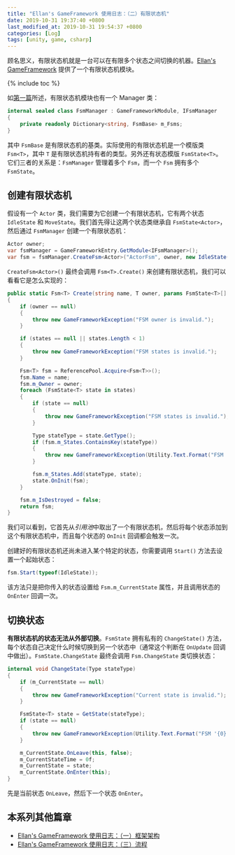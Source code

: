 ```yaml
---
title: "Ellan's GameFramework 使用日志：（二）有限状态机"
date: 2019-10-31 19:37:40 +0800
last_modified_at: 2019-10-31 19:54:37 +0800
categories: [Log]
tags: [unity, game, csharp]
---
```


顾名思义，有限状态机就是一台可以在有限多个状态之间切换的机器。[Ellan's GameFramework](https://gameframework.cn/) 提供了一个有限状态机模块。

{% include toc %}

如[第一篇](/2019/10/31/ellan-s-gameframework-shi-yong-ri-zhi-yi-kuang-jia-jia-gou.html)所述，有限状态机模块也有一个 Manager 类：

```c#
internal sealed class FsmManager : GameFrameworkModule, IFsmManager
{
    private readonly Dictionary<string, FsmBase> m_Fsms;
}
```

其中 `FsmBase` 是有限状态机的基类。实际使用的有限状态机是一个模版类 `Fsm<T>`，其中 `T` 是有限状态机持有者的类型。另外还有状态模版 `FsmState<T>`。它们三者的关系是：`FsmManager` 管理着多个 `Fsm`，而一个 `Fsm` 拥有多个 `FsmState`。

## 创建有限状态机

假设有一个 `Actor` 类，我们需要为它创建一个有限状态机，它有两个状态 `IdleState` 和 `MoveState`。我们首先得让这两个状态类继承自 `FsmState<Actor>`，然后通过 `FsmManager` 创建一个有限状态机：

```c#
Actor owner;
var fsmManager = GameFrameworkEntry.GetModule<IFsmManager>();
var fsm = fsmManager.CreateFsm<Actor>("ActorFsm", owner, new IdleState(), new MoveState());
```

`CreateFsm<Actor>()` 最终会调用 `Fsm<T>.Create()` 来创建有限状态机，我们可以看看它是怎么实现的：

```c#
public static Fsm<T> Create(string name, T owner, params FsmState<T>[] states)
{
    if (owner == null)
    {
        throw new GameFrameworkException("FSM owner is invalid.");
    }

    if (states == null || states.Length < 1)
    {
        throw new GameFrameworkException("FSM states is invalid.");
    }

    Fsm<T> fsm = ReferencePool.Acquire<Fsm<T>>();
    fsm.Name = name;
    fsm.m_Owner = owner;
    foreach (FsmState<T> state in states)
    {
        if (state == null)
        {
            throw new GameFrameworkException("FSM states is invalid.");
        }

        Type stateType = state.GetType();
        if (fsm.m_States.ContainsKey(stateType))
        {
            throw new GameFrameworkException(Utility.Text.Format("FSM '{0}' state '{1}' is already exist.", Utility.Text.GetFullName<T>(name), stateType));
        }

        fsm.m_States.Add(stateType, state);
        state.OnInit(fsm);
    }

    fsm.m_IsDestroyed = false;
    return fsm;
}
```

我们可以看到，它首先从*引用池*中取出了一个有限状态机，然后将每个状态添加到这个有限状态机中，而且每个状态的 `OnInit` 回调都会触发一次。

创建好的有限状态机还尚未进入某个特定的状态，你需要调用 `Start()` 方法去设置一个起始状态：

```c#
fsm.Start(typeof(IdleState));
```

该方法只是把你传入的状态设置给 `Fsm.m_CurrentState` 属性，并且调用状态的 `OnEnter` 回调一次。

## 切换状态

**有限状态机的状态无法从外部切换**。`FsmState` 拥有私有的 `ChangeState()` 方法，每个状态自己决定什么时候切换到另一个状态中（通常这个判断在 `OnUpdate` 回调中做出）。`FsmState.ChangeState` 最终会调用 `Fsm.ChangeState` 类切换状态：

```c#
internal void ChangeState(Type stateType)
{
    if (m_CurrentState == null)
    {
        throw new GameFrameworkException("Current state is invalid.");
    }

    FsmState<T> state = GetState(stateType);
    if (state == null)
    {
        throw new GameFrameworkException(Utility.Text.Format("FSM '{0}' can not change state to '{1}' which is not exist.", Utility.Text.GetFullName<T>(Name), stateType.FullName));
    }

    m_CurrentState.OnLeave(this, false);
    m_CurrentStateTime = 0f;
    m_CurrentState = state;
    m_CurrentState.OnEnter(this);
}
```

先是当前状态 `OnLeave`，然后下一个状态 `OnEnter`。

## 本系列其他篇章

- [Ellan's GameFramework 使用日志：（一）框架架构](/2019/10/31/ellan-s-gameframework-shi-yong-ri-zhi-yi-kuang-jia-jia-gou.html)
- [Ellan's GameFramework 使用日志：（三）流程](/2019/10/31/ellan-s-gameframework-shi-yong-ri-zhi-san-liu-cheng.html)